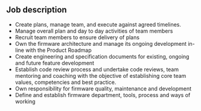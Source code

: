 ## Job description

- Create plans, manage team, and execute against agreed timelines.
- Manage overall plan and day to day activities of team members
- Recruit team members to ensure delivery of plans
- Own the firmware architecture and manage its ongoing development in-line with the Product Roadmap
- Create engineering and specification documents for existing, ongoing and future feature development
- Establish code review process and undertake code reviews, team mentoring and coaching with the objective of establishing core team values, competencies and best practice.
- Own responsibility for firmware quality, maintenance and development
- Define and establish firmware department, tools, process and ways of working  
